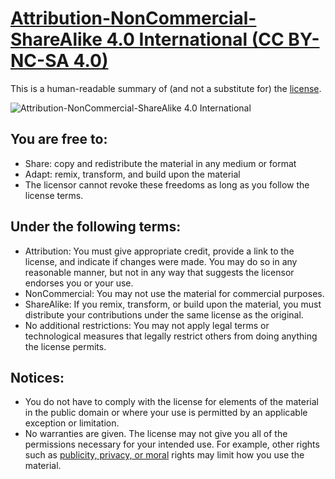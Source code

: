 # [Attribution-NonCommercial-ShareAlike 4.0 International (CC BY-NC-SA 4.0)](https://creativecommons.org/licenses/by-nc-sa/4.0/)
This is a human-readable summary of (and not a substitute for) the [license](https://creativecommons.org/licenses/by-nc-sa/4.0/legalcode).

![Attribution-NonCommercial-ShareAlike 4.0 International](https://licensebuttons.net/l/by-nc-sa/4.0/88x31.png)

## You are free to:
- Share: copy and redistribute the material in any medium or format
- Adapt: remix, transform, and build upon the material
- The licensor cannot revoke these freedoms as long as you follow the license terms.

## Under the following terms:
- Attribution: You must give appropriate credit, provide a link to the license, and indicate if changes were made. You may do so in any reasonable manner, but not in any way that suggests the licensor endorses you or your use.
- NonCommercial: You may not use the material for commercial purposes.
- ShareAlike: If you remix, transform, or build upon the material, you must distribute your contributions under the same license as the original.
- No additional restrictions: You may not apply legal terms or technological measures that legally restrict others from doing anything the license permits.

## Notices:
- You do not have to comply with the license for elements of the material in the public domain or where your use is permitted by an applicable exception or limitation.
- No warranties are given. The license may not give you all of the permissions necessary for your intended use. For example, other rights such as [publicity, privacy, or moral](https://wiki.creativecommons.org/wiki/Considerations_for_licensors_and_licensees) rights may limit how you use the material.

